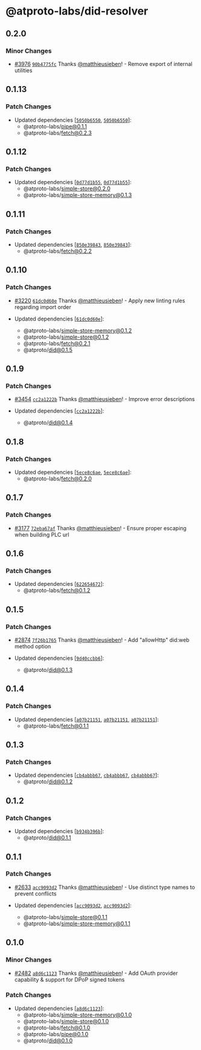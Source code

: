 # @atproto-labs/did-resolver

## 0.2.0

### Minor Changes

- [#3976](https://github.com/bluesky-social/atproto/pull/3976) [`90b4775fc`](https://github.com/bluesky-social/atproto/commit/90b4775fc9c6959171bc12b961ce9421cc14d6ee) Thanks [@matthieusieben](https://github.com/matthieusieben)! - Remove export of internal utilities

## 0.1.13

### Patch Changes

- Updated dependencies [[`5050b6550`](https://github.com/bluesky-social/atproto/commit/5050b6550e07e71b0a524eda0b71b837583294d4), [`5050b6550`](https://github.com/bluesky-social/atproto/commit/5050b6550e07e71b0a524eda0b71b837583294d4)]:
  - @atproto-labs/pipe@0.1.1
  - @atproto-labs/fetch@0.2.3

## 0.1.12

### Patch Changes

- Updated dependencies [[`0d77d1b55`](https://github.com/bluesky-social/atproto/commit/0d77d1b550a58117aee8f7f1e2be24d255ade9e4), [`0d77d1b55`](https://github.com/bluesky-social/atproto/commit/0d77d1b550a58117aee8f7f1e2be24d255ade9e4)]:
  - @atproto-labs/simple-store@0.2.0
  - @atproto-labs/simple-store-memory@0.1.3

## 0.1.11

### Patch Changes

- Updated dependencies [[`850e39843`](https://github.com/bluesky-social/atproto/commit/850e39843cb0ec9ea716675f7568c0c601f45e29), [`850e39843`](https://github.com/bluesky-social/atproto/commit/850e39843cb0ec9ea716675f7568c0c601f45e29)]:
  - @atproto-labs/fetch@0.2.2

## 0.1.10

### Patch Changes

- [#3220](https://github.com/bluesky-social/atproto/pull/3220) [`61dc0d60e`](https://github.com/bluesky-social/atproto/commit/61dc0d60e19b88c6427a54c6d95a391b5f4da7bd) Thanks [@matthieusieben](https://github.com/matthieusieben)! - Apply new linting rules regarding import order

- Updated dependencies [[`61dc0d60e`](https://github.com/bluesky-social/atproto/commit/61dc0d60e19b88c6427a54c6d95a391b5f4da7bd)]:
  - @atproto-labs/simple-store-memory@0.1.2
  - @atproto-labs/simple-store@0.1.2
  - @atproto-labs/fetch@0.2.1
  - @atproto/did@0.1.5

## 0.1.9

### Patch Changes

- [#3454](https://github.com/bluesky-social/atproto/pull/3454) [`cc2a1222b`](https://github.com/bluesky-social/atproto/commit/cc2a1222bd2b8ddd70d70dad174c1c63246a2d87) Thanks [@matthieusieben](https://github.com/matthieusieben)! - Improve error descriptions

- Updated dependencies [[`cc2a1222b`](https://github.com/bluesky-social/atproto/commit/cc2a1222bd2b8ddd70d70dad174c1c63246a2d87)]:
  - @atproto/did@0.1.4

## 0.1.8

### Patch Changes

- Updated dependencies [[`5ece8c6ae`](https://github.com/bluesky-social/atproto/commit/5ece8c6aeab9c5c3f51295d93ed6e27c3c6095c2), [`5ece8c6ae`](https://github.com/bluesky-social/atproto/commit/5ece8c6aeab9c5c3f51295d93ed6e27c3c6095c2)]:
  - @atproto-labs/fetch@0.2.0

## 0.1.7

### Patch Changes

- [#3177](https://github.com/bluesky-social/atproto/pull/3177) [`72eba67af`](https://github.com/bluesky-social/atproto/commit/72eba67af1af8320b5400bcb9319d5c3c8407d99) Thanks [@matthieusieben](https://github.com/matthieusieben)! - Ensure proper escaping when building PLC url

## 0.1.6

### Patch Changes

- Updated dependencies [[`622654672`](https://github.com/bluesky-social/atproto/commit/6226546725d1bb0375e3c9e0d71af173e8253c4f)]:
  - @atproto-labs/fetch@0.1.2

## 0.1.5

### Patch Changes

- [#2874](https://github.com/bluesky-social/atproto/pull/2874) [`7f26b1765`](https://github.com/bluesky-social/atproto/commit/7f26b176526b9856a8f61faca6f065f0afd43abf) Thanks [@matthieusieben](https://github.com/matthieusieben)! - Add "allowHttp" did:web method option

- Updated dependencies [[`9d40ccbb6`](https://github.com/bluesky-social/atproto/commit/9d40ccbb69103fae9aae7e3cec31e9b3116f3ba2)]:
  - @atproto/did@0.1.3

## 0.1.4

### Patch Changes

- Updated dependencies [[`a07b21151`](https://github.com/bluesky-social/atproto/commit/a07b21151f1850340c4b7797ebb11521b1a6cdf3), [`a07b21151`](https://github.com/bluesky-social/atproto/commit/a07b21151f1850340c4b7797ebb11521b1a6cdf3), [`a07b21151`](https://github.com/bluesky-social/atproto/commit/a07b21151f1850340c4b7797ebb11521b1a6cdf3)]:
  - @atproto-labs/fetch@0.1.1

## 0.1.3

### Patch Changes

- Updated dependencies [[`cb4abbb67`](https://github.com/bluesky-social/atproto/commit/cb4abbb673c69a8a89b49dca5c038f3da2153c6c), [`cb4abbb67`](https://github.com/bluesky-social/atproto/commit/cb4abbb673c69a8a89b49dca5c038f3da2153c6c), [`cb4abbb67`](https://github.com/bluesky-social/atproto/commit/cb4abbb673c69a8a89b49dca5c038f3da2153c6c)]:
  - @atproto/did@0.1.2

## 0.1.2

### Patch Changes

- Updated dependencies [[`b934b396b`](https://github.com/bluesky-social/atproto/commit/b934b396b13ba32bf2bf7e75ecdf6871e5f310dd)]:
  - @atproto/did@0.1.1

## 0.1.1

### Patch Changes

- [#2633](https://github.com/bluesky-social/atproto/pull/2633) [`acc9093d2`](https://github.com/bluesky-social/atproto/commit/acc9093d2845eba02b68fb2f9db33e4f1b59bb10) Thanks [@matthieusieben](https://github.com/matthieusieben)! - Use distinct type names to prevent conflicts

- Updated dependencies [[`acc9093d2`](https://github.com/bluesky-social/atproto/commit/acc9093d2845eba02b68fb2f9db33e4f1b59bb10), [`acc9093d2`](https://github.com/bluesky-social/atproto/commit/acc9093d2845eba02b68fb2f9db33e4f1b59bb10)]:
  - @atproto-labs/simple-store@0.1.1
  - @atproto-labs/simple-store-memory@0.1.1

## 0.1.0

### Minor Changes

- [#2482](https://github.com/bluesky-social/atproto/pull/2482) [`a8d6c1123`](https://github.com/bluesky-social/atproto/commit/a8d6c112359f5c4c0cfbe2df63443ed275f2a646) Thanks [@matthieusieben](https://github.com/matthieusieben)! - Add OAuth provider capability & support for DPoP signed tokens

### Patch Changes

- Updated dependencies [[`a8d6c1123`](https://github.com/bluesky-social/atproto/commit/a8d6c112359f5c4c0cfbe2df63443ed275f2a646)]:
  - @atproto-labs/simple-store-memory@0.1.0
  - @atproto-labs/simple-store@0.1.0
  - @atproto-labs/fetch@0.1.0
  - @atproto-labs/pipe@0.1.0
  - @atproto/did@0.1.0
